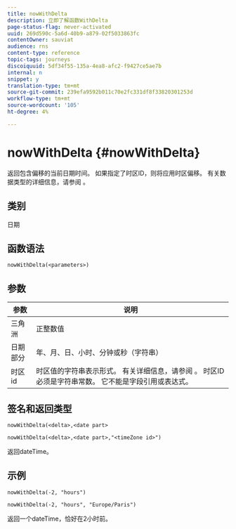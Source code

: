 ```yaml
---
title: nowWithDelta
description: 立即了解函数WithDelta
page-status-flag: never-activated
uuid: 269d590c-5a6d-40b9-a879-02f5033863fc
contentOwner: sauviat
audience: rns
content-type: reference
topic-tags: journeys
discoiquuid: 5df34f55-135a-4ea8-afc2-f9427ce5ae7b
internal: n
snippet: y
translation-type: tm+mt
source-git-commit: 239efa9592b011c70e2fc331df8f33820301253d
workflow-type: tm+mt
source-wordcount: '105'
ht-degree: 4%

---
```



# nowWithDelta {#nowWithDelta}

返回包含偏移的当前日期时间。 如果指定了时区ID，则将应用时区偏移。 有关数据类型的详细信息，请参阅 [](../expression/data-types.md)。

## 类别

日期

## 函数语法

`nowWithDelta(<parameters>)`

## 参数

| 参数 | 说明 |
|--- |--- |
| 三角洲 | 正整数值 |
| 日期部分 | 年、月、日、小时、分钟或秒（字符串） |
| 时区id | 时区值的字符串表示形式。 有关详细信息，请参阅 [](../expression/data-types.md)。 时区ID必须是字符串常数。 它不能是字段引用或表达式。 |

## 签名和返回类型

`nowWithDelta(<delta>,<date part>`

`nowWithDelta(<delta>,<date part>,"<timeZone id>")`

返回dateTime。

## 示例

`nowWithDelta(-2, "hours")`

`nowWithDelta(-2, "hours", "Europe/Paris")`

返回一个dateTime，恰好在2小时前。
